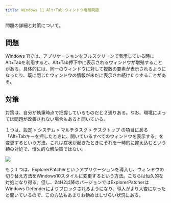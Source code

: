```yaml
---
title: Windows 11 Alt+Tab ウィンドウ増殖問題
---
```


問題の詳細と対策について。

## 問題

Windows 11では、アプリケーションをフルスクリーンで表示している時にAlt+Tabを利用すると、Alt+Tab押下中に表示されるウィンドウが増殖することがある。具体的には、同一のウィンドウに対して複数の要素が表示されるようになったり、既に閉じたウィンドウの情報が未だに表示され続けたりすることがある。

## 対策

対策は、自分が執筆時点で把握しているものだと２通りある。なお、環境によっては問題が改善されない場合もあると聞いている。

１つは、設定 > システム > マルチタスク > デスクトップ の項目にある「Alt+Tabキーを押したときに、開いているすべてのウィンドウを表示する」を変更するという方法。これは症状が起きたときにそれを一時的に抑え込むという類の対処で、恒久的な解決策ではない。

![](https://i.imgur.com/ig3fhERh.png)

もう１つは、ExplorerPatcherというアプリケーションを導入し、ウィンドウの切り替え方法をWindows10スタイルに変更するという方法。こちらは恒久的な対処になり得る。但し、24H2以降のバージョンではExplorerPatcherはWindows Defenderによりブロックされるようになり、導入がより大変になったと聞いているので、この方法もあまりお勧めはしづらい状況にある。
